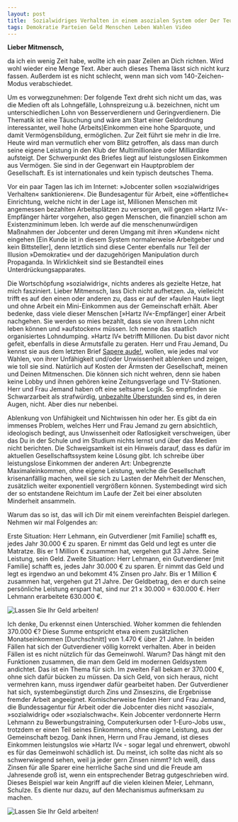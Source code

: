 ```yaml
---
layout: post
title:  Sozialwidriges Verhalten in einem asozialen System oder Der Teufel und der größte Haufen
tags: Demokratie Parteien Geld Menschen Leben Wahlen Video
---
```

**Lieber Mitmensch,**

da ich ein wenig Zeit habe, wollte ich ein paar Zeilen an Dich richten. Wird wohl wieder eine Menge Text. Aber auch dieses Thema lässt sich nicht kurz fassen. Außerdem ist es nicht schlecht, wenn man sich vom 140-Zeichen-Modus verabschiedet.

Um es vorwegzunehmen: Der folgende Text dreht sich nicht um das, was die Medien oft als Lohngefälle, Lohnspreizung u.ä. bezeichnen, nicht um unterschiedlichen Lohn von Besserverdienern und Geringverdienern. Die Thematik ist eine Täuschung und wäre am Start einer Geldordnung interessanter, weil hohe (Arbeits)Einkommen eine hohe Sparquote, und damit Vermögensbildung, ermöglichen. Zur Zeit führt sie mehr in die Irre. Heute wird man vermutlich eher vom Blitz getroffen, als dass man durch seine eigene Leistung in den Klub der Multimillionäre oder Milliardäre aufsteigt. Der Schwerpunkt des Briefes liegt auf leistungslosen Einkommen aus Vermögen. Sie sind in der Gegenwart ein Hauptproblem der Gesellschaft. Es ist internationales und kein typisch deutsches Thema.

Vor ein paar Tagen las ich im Internet: »Jobcenter sollen »sozialwidriges Verhalten« sanktionieren«. Die Bundesagentur für Arbeit, eine »öffentliche« Einrichtung, welche nicht in der Lage ist, Millionen Menschen mit angemessen bezahlten Arbeitsplätzen zu versorgen, will gegen »Hartz IV«-Empfänger härter vorgehen, also gegen Menschen, die finanziell schon am Existenzminimum leben. Ich werde auf die menschenunwürdigen Maßnahmen der Jobcenter und deren Umgang mit ihren »Kunden« nicht eingehen [Ein Kunde ist in diesem System normalerweise Arbeitgeber und kein Bittsteller], denn letztlich sind diese Center ebenfalls nur Teil der Illusion »Demokratie« und der dazugehörigen Manipulation durch Propaganda. In Wirklichkeit sind sie Bestandteil eines Unterdrückungsapparates.

Die Wortschöpfung »sozialwidrig«, nichts anderes als gezielte Hetze, hat mich fasziniert. Lieber Mitmensch, lass Dich nicht aufhetzen. Ja, vielleicht trifft es auf den einen oder anderen zu, dass er auf der »faulen Haut« liegt und ohne Arbeit ein Mini-Einkommen aus der Gemeinschaft erhält. Aber bedenke, dass viele dieser Menschen [»Hartz IV«-Empfänger] einer Arbeit nachgehen. Sie werden so mies bezahlt, dass sie von ihrem Lohn nicht leben können und »aufstocken« müssen. Ich nenne das staatlich organisiertes Lohndumping. »Hartz IV« betrifft Millionen. Du bist davor nicht gefeit, ebenfalls in diese Armutsfalle zu geraten.
Herr und Frau Jemand, Du kennst sie aus dem letzten Brief [Sapere aude!](https://denkstaette.github.io/2016/09/03/sapere-aude/), wollen, wie jedes mal vor Wahlen, von ihrer Unfähigkeit und/oder Unwissenheit ablenken und zeigen, wie toll sie sind. Natürlich auf Kosten der Ärmsten der Gesellschaft, meinen und Deinen Mitmenschen. Die können sich nicht wehren, denn sie haben keine Lobby und ihnen gehören keine Zeitungsverlage und TV-Stationen.
Herr und Frau Jemand haben oft eine seltsame Logik. So empfinden sie Schwarzarbeit als strafwürdig, [unbezahlte Überstunden](https://archive.is/GyshU) sind es, in deren Augen, nicht. Aber dies nur nebenbei.

Ablenkung von Unfähigkeit und Nichtwissen hin oder her. Es gibt da ein immenses Problem, welches Herr und Frau Jemand zu gern absichtlich, ideologisch bedingt, aus Unwissenheit oder Ratlosigkeit verschweigen, über das Du in der Schule und im Studium nichts lernst und über das Medien nicht berichten. Die Schweigsamkeit ist ein Hinweis darauf, dass es dafür im aktuellen Gesellschaftssystem keine Lösung gibt. Ich schreibe über leistungslose Einkommen der anderen Art: Unbegrenzte Maximaleinkommen, ohne eigene Leistung, welche die Gesellschaft krisenanfällig machen, weil sie sich zu Lasten der Mehrheit der Menschen, zusätzlich weiter exponentiell vergrößern können. Systembedingt wird sich der so entstandene Reichtum im Laufe der Zeit bei einer absoluten Minderheit ansammeln.

Warum das so ist, das will ich Dir mit einem vereinfachten Beispiel darlegen. Nehmen wir mal Folgendes an:

Erste Situation: Herr Lehmann, ein Gutverdiener [mit Familie] schafft es, jedes Jahr 30.000 € zu sparen. Er nimmt das Geld und legt es unter die Matratze. Bis er 1 Million € zusammen hat, vergehen gut 33 Jahre. Seine Leistung, sein Geld.
Zweite Situation: Herr Lehmann, ein Gutverdiener [mit Familie] schafft es, jedes Jahr 30.000 € zu sparen. Er nimmt das Geld und legt es irgendwo an und bekommt 4% Zinsen pro Jahr. Bis er 1 Million € zusammen hat, vergehen gut 21 Jahre. Der Geldbetrag, den er durch seine persönliche Leistung erspart hat, sind nur 21 x 30.000 = 630.000 €. Herr Lehmann erarbeitete 630.000 €.

![Lassen Sie Ihr Geld arbeiten!](http://userpage.fu-berlin.de/roehrigw/creutz/geldsyndrom/C94.JPG  "Lassen Sie Ihr Geld arbeiten!")

Ich denke, Du erkennst einen Unterschied. Woher kommen die fehlenden 370.000 €? Diese Summe entspricht etwa einem zusätzlichen Monatseinkommen [Durchschnitt] von 1.470 € über 21 Jahre. In beiden Fällen hat sich der Gutverdiener völlig korrekt verhalten. Aber in beiden Fällen ist es nicht nützlich für das Gemeinwohl. Warum? Das hängt mit den Funktionen zusammen, die man dem Geld im modernen Geldsystem andichtet. Das ist ein Thema für sich. Im zweiten Fall bekam er 370.000 €, ohne sich dafür bücken zu müssen. Da sich Geld, von sich heraus, nicht vermehren kann, muss irgendwer dafür gearbeitet haben. Der Gutverdiener hat sich, systembegünstigt durch Zins und Zinseszins, die Ergebnisse fremder Arbeit angeeignet. Komischerweise finden Herr und Frau Jemand, die Bundessagentur für Arbeit oder die Jobcenter dies nicht »asozial«, »sozialwidrig« oder »sozialschwach«. Kein Jobcenter verdonnerte Herrn Lehmann zu Bewerbungstraining, Computerkursen oder 1-Euro-Jobs usw., trotzdem er einen Teil seines Einkommens, ohne eigene Leistung, aus der Gemeinschaft bezog. Dank ihnen, Herrn und Frau Jemand, ist dieses Einkommen leistungslos wie »Hartz IV« - sogar legal und ehrenwert, obwohl es für das Gemeinwohl schädlich ist.
Du meinst, ich sollte das nicht als so schwerwiegend sehen, weil ja jeder gern Zinsen nimmt? Ich weiß, dass Zinsen für alle Sparer eine herrliche Sache sind und die Freude am Jahresende groß ist, wenn ein entsprechender Betrag gutgeschrieben wird. Dieses Beispiel war kein Angriff auf die vielen kleinen Meier, Lehmann, Schulze. Es diente nur dazu, auf den Mechanismus aufmerksam zu machen.

![Lassen Sie Ihr Geld arbeiten!](http://userpage.fu-berlin.de/roehrigw/creutz/geldsyndrom/C93.JPG  "Lassen Sie Ihr Geld arbeiten!")

